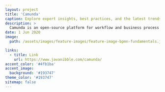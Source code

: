 ```yaml
---
layout: project
title: 'Camunda'
caption: Explore expert insights, best practices, and the latest trends in workflow automation and BPM with Camunda's blog—your go-to resource for process optimization and innovation.
description: >
  Camunda is an open-source platform for workflow and business process automation that supports BPMN for process modeling, CMMN for case management, and DMN for decision management. It allows businesses to design, automate, and monitor complex workflows, improving efficiency and consistency in operations.
date: 1 Jun 2020
image: 
  path: /assets/images/feature-images/feature-image-bpmn-fundamentals.jpg

links:
  - title: Link
    url: https://www.javanibble.com/camunda/
accent_color: '#4fb1ba'
accent_image:
  background: '#193747'
theme_color: '#193747'
sitemap: false
---
```


